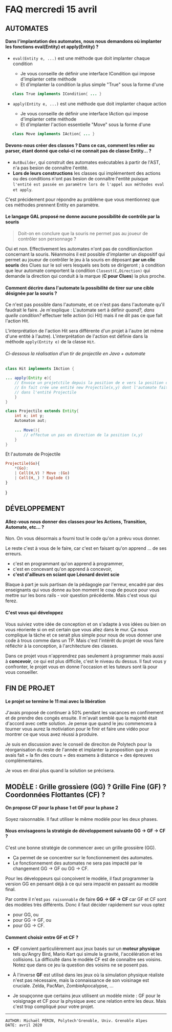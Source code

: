 # FAQ mercredi 15 avril

## AUTOMATES

####  Dans l'implantation des automates, nous nous demandons où implanter les fonctions eval(Entity) et apply(Entity) ?

- `eval(Entity e, ...)` est une méthode que doit implanter chaque condition

  + Je vous conseille de définir une interface ICondition qui impose d'implanter cette méthode
  + Et d'implanter la condition la plus simple "True" sous la forme d'une
 ```java
    class True implements ICondition{ ... }
```

- `apply(Entity e, ...)` est une méthode que doit implanter chaque action

  + Je vous conseille de définir une interface IAction qui impose d'implanter cette méthode
  + Et d'implanter l'action essentielle "Move" sous la forme d'une
 ```java
    class Move implements IAction{ ... }
```

#### Devons-nous créer des classes ? Dans ce cas, comment les relier au parser, étant donné que celui-ci ne connait pas de classe Entity... ?

- `AutBuilder`, qui construit des automates exécutables à partir de l'AST, n'a pas besion de connaître l'entité.
- **Lors de leurs constructions** les classes qui implémentent des actions ou des conditions n'ont pas besion de connaître
l'entité puisque `l'entité est passée en paramètre lors de l'appel aux méthodes eval et apply`.

C'est précidement pour répondre au problème que vous mentionnez que ces méthodes prennent Entity en paramètre.

#### Le langage GAL proposé ne donne aucune possibilité de contrôle par la souris

<BLOCKQUOTE>
Doit-on en conclure que la souris ne permet pas au joueur de contrôler son personnage ?
</BLOCKQUOTE>

Oui et non. Effectivement les automates n'ont pas de condition/action concernant la souris.
Néanmoins il est possible d'implanter un dispositif qui permet au joueur de contrôler le jeu à la souris
en déposant **par un clic souris** des Clues sur le sol vers lesquels ses bots se dirigeront ;
à condition que leur automate comportent la condition `Closest(C,Direction)` qui demande la direction qui
conduit à la marque (**C pour Clues**) la plus proche.


#### Comment décrire dans l'automate la possibilité de tirer sur une cible désignée par la souris ?

Ce n'est pas possible dans l'automate, et ce n'est pas dans l'automate qu'il faudrait le faire. Je m'explique :
L'automate sert à définir *quand?, dans quelle condition?* effectuer telle action (ici Hit) mais il ne dit pas
ce que fait l'action Hit.

L'interprétation de l'action Hit sera différente d'un projet à l'autre (et même d'une entité à l'autre).
L'interprétation de l'action est définie dans la méthode `apply(Entity e)` de la classe `Hit`.

###### Ci-dessous la réalisation d'un tir de projectile en Java + automate

```java
class Hit implements IAction {

... apply(Entity e){
    // Envoie un projetctile depuis la position de e vers la position désignée par la souris 
    // En fait crée une entité new Projectile(x,y) dont l'automate fait des Move qui sont interprétés 
    // dans l'entité Projectile
    }
}

class Projectile extends Entity{
    int x; int y;
    Automaton aut;
    
    ... Move(){
        // effectue un pas en direction de la position (x,y)
    }
}
```
Et l'automate de Projectile 
```haskell
Projectile(Go){
    *(Go): 
    | Cell(H,V) ? Move :(Go)
    | Cell(H,_) ? Explode ()
}
```
}


## DÉVELOPPEMENT

#### Allez-vous nous donner des classes pour les Actions, Transition, Automate, etc... ?

Non. On vous désormais a fourni tout le code qu'on a prévu vous donner.

Le reste c'est à vous de le faire, car c'est en faisant qu'on apprend ... de ses erreurs.
- c'est en programmant qu'on apprend à programmer,
- c'est en concevant qu'on apprend à concevoir,
- **c'est d'ailleurs en sciant que Léonard devint scie**

Blaque à part je suis partisan de la pédagogie par l'erreur, encadré par des enseignants qui vous donne au bon moment le coup de pouce pour vous mettre sur les bons rails - voir question précédente. Mais c'est vous qui ferez.

#### C'est vous qui développez

Vous suiviez votre idée de conception et on s'adapte à vos idées ou bien on vous réoriente si on est certain que vous allez dans le mur. Ça nous complique la tâche et ce serait plus simple pour nous de vous donner une code à trous comme dans un TP. Mais c'est l'intérêt du projet de vous faire réfléchir à la conception, à l'architecture des classes.

Dans ce projet vous n'apprendrez pas seulement à programmer mais aussi à **concevoir**, ce qui est plus difficile, c'est le niveau du dessus. Il faut vous y confronter, le projet vous en donne l'occasion et les tuteurs sont là pour vous conseiller.


## FIN DE PROJET

#### Le projet se termine le 11 mai avec la libération

J'avais proposé de continuer à 50% pendant les vacances en confinement et de prendre des congés ensuite.
Il m'avait semblé que la majorité était d'accord avec cette solution.
Je pense que quand le jeu commencera à tourner vous aurez la motiviation pour le finir et faire une vidéo pour montrer
ce que vous avez réussi à produire.

Je suis en discussion avec le conseil de direciton de Polytech pour la réorganisation du reste de l'année
et implanter la proposition que je vous avais fait + la fin des cours + des examens à distance + des épreuves complémentaires.

Je vous en dirai plus quand la solution se précisera.



## MODÈLE : Grille grossìere (GG) ? Grille Fine (GF) ? Coordonnées Flottantes (CF) ?


#### On propose CF pour la phase 1 et GF pour la phase 2

Soyez raisonnable. Il faut utiliser le même modèle pour les deux phases.


#### Nous envisageons la stratégie de développement suivante GG -> GF -> CF ?

C'est une bonne stratégie de commencer avec un grille grossière (GG).
- Ça permet de se concentrer sur le fonctionnement des automates.
- Le fonctionnement des automates ne sera pas impacté par le changement GG -> GF ou GG -> CF.

Pour les développeurs qui conçoivent le modèle, il faut programmer la version GG en pensant déjà
à ce qui sera impacté en passant au modèle final.

Par contre il n'est `pas raisonnable` de faire **GG -> GF -> CF** car GF et CF sont des modèles très différents.
Donc il faut décider rapidement sur vous optez 
- pour GG, ou
- pour GG -> GF, ou 
- pour GG -> CF.


#### Comment choisir entre GF et CF ?

- **CF** convient particulièrement aux jeux basés sur un **moteur physique** tels qu'Angry Bird, Mario Kart qui simule la gravité, l'accélération et les collisions.
La difficulté dans le modèle CF est de connaître ses voisins.
Notez que dans ce jeu la question des voisins ne se posent pas.

- À l'inverse **GF** est utilisé dans les jeux où la simulation physique réaliste n'est pas nécessaire, mais la connaissance de son voisinage est cruciale.
  Zelda, PacMan, ZombieApocalypse, ...

- Je soupçonne que certains jeux utilisent un modèle mixte : GF pour le voisignage et CF pour la physique avec une relation entre les deux. Mais c'est trop compliqué pour votre projet.


---
    AUTHOR: Michaël PÉRIN, Polytech'Grenoble, Univ. Grenoble Alpes 
    DATE: avril 2020
